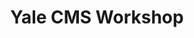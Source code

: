 ---
title: |
  Yale CMS Workshop
ongoing: false
years: 2020
link: none
description: >
  Gave a workshop for Mindy Seu’s [class at Yale](https://spring2020-networks.designforthe.net/) interrogating the role that content management systems play in the design process.
---
